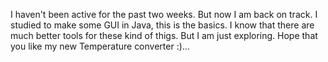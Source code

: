 I haven't been active for the past two weeks. But now I am back on track.
I studied to make some GUI in Java, this is the basics.
I know that there are much better tools for these kind of thigs. But I am just exploring.
Hope that you like my new Temperature converter :)...
